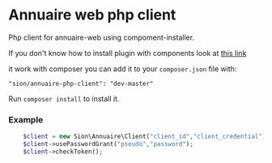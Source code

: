 # Annuaire web php client

Php client for annuaire-web using compoment-installer.

If you don't know how to install plugin with components look at [this link](https://github.com/RobLoach/component-installer)

it work with composer you can add it to your `composer.json` file
with:

    "sion/annuaire-php-client": "dev-master"

Run `composer install` to install it.

### Example 

```php
    $client = new Sion\Annuaire\Client("client_id","client_credential");
    $client->usePasswordGrant("pseudo","password");
    $client->checkToken();
```
